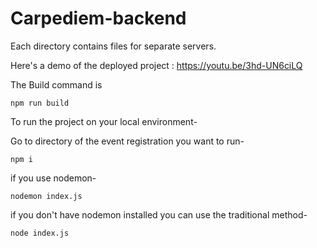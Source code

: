 # Carpediem-backend

Each directory contains files for separate servers. 

Here's a demo of the deployed project : https://youtu.be/3hd-UN6ciLQ

The Build command is 

`npm run build`

To run the project on your local environment-

Go to directory of the event registration you want to run-

`npm i`

if you use nodemon-

`nodemon index.js`

if you don't have nodemon installed you can use the traditional method-

`node index.js`
